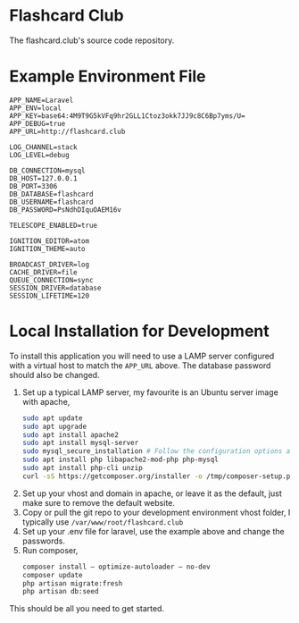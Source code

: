 # Flashcard Club
The flashcard.club's source code repository.

# Example Environment File

```
APP_NAME=Laravel
APP_ENV=local
APP_KEY=base64:4M9T9G5kVFq9hr2GLL1Ctoz3okk7JJ9c8C6Bp7yms/U=
APP_DEBUG=true
APP_URL=http://flashcard.club

LOG_CHANNEL=stack
LOG_LEVEL=debug

DB_CONNECTION=mysql
DB_HOST=127.0.0.1
DB_PORT=3306
DB_DATABASE=flashcard
DB_USERNAME=flashcard
DB_PASSWORD=PsNdhDIquOAEM16v

TELESCOPE_ENABLED=true

IGNITION_EDITOR=atom
IGNITION_THEME=auto

BROADCAST_DRIVER=log
CACHE_DRIVER=file
QUEUE_CONNECTION=sync
SESSION_DRIVER=database
SESSION_LIFETIME=120
```
# Local Installation for Development

To install this application you will need to use a LAMP server configured with a virtual host to match the `APP_URL` above. The database password should also be changed.

1. Set up a typical LAMP server, my favourite is an Ubuntu server image with apache,  
    ```bash
    sudo apt update
    sudo apt upgrade
    sudo apt install apache2
    sudo apt install mysql-server
    sudo mysql_secure_installation # Follow the configuration options as needed
    sudo apt install php libapache2-mod-php php-mysql
    sudo apt install php-cli unzip
    curl -sS https://getcomposer.org/installer -o /tmp/composer-setup.php
    ```
2. Set up your vhost and domain in apache, or leave it as the default, just make sure to remove the default website.
3. Copy or pull the git repo to your development environment vhost folder, I typically use `/var/www/root/flashcard.club`
3. Set up your .env file for laravel, use the example above and change the passwords.
4. Run composer,
   ```bash
   composer install — optimize-autoloader — no-dev
   composer update
   php artisan migrate:fresh
   php artisan db:seed
   ```

This should be all you need to get started.
